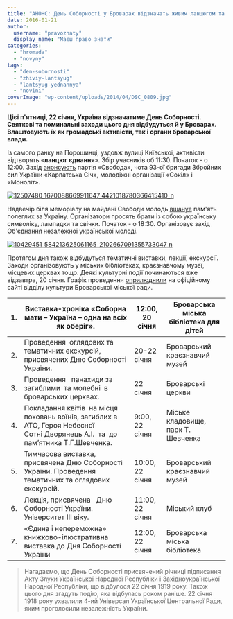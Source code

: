 ```yaml
---
title: "АНОНС: День Соборності у Броварах відзначать живим ланцюгом та вшануванням полеглих за Україну"
date: 2016-01-21
author: 
  username: "pravoznaty"
  display_name: "Маєш право знати"
categories: 
  - "hromada"
  - "novyny"
tags: 
  - "den-sobornosti"
  - "zhiviy-lantsyug"
  - "lantsyug-yednannya"
  - "novini"
coverImage: "wp-content/uploads/2014/04/DSC_0809.jpg"
---
```


**Цієї п'ятниці, 22 січня, Україна відзначатиме День Соборності. Святкові та поминальні заходи цього дня відбудуться й у Броварах. Влаштовують їх як громадські активісти, так і органи броварської влади.**

Із самого ранку на Порошинці, уздовж вулиці Київської, активісти відтворять «**ланцюг єднання**». Збір учасників об 11:30. Початок - о 12:00. Захід [анонсують](https://www.facebook.com/groups/384295365028778/permalink/483960568395590/) партія «Свобода», чота 93-ої бригади Збройних сил України «Карпатська Січ», молодіжні організації «Сокіл» і «Моноліт».

[![12507480_1670088669911647_4421018780366415410_n](https://mpz.brovary.org/wp-content/uploads/2016/01/12507480_1670088669911647_4421018780366415410_n.jpg)](https://mpz.brovary.org/wp-content/uploads/2016/01/12507480_1670088669911647_4421018780366415410_n.jpg)

Надвечір біля меморіалу на майдані Свободи молодь [вшанує](https://www.facebook.com/events/689709767798959/) пам'ять полеглих за Україну. Організатори просять брати із собою українську символіку, лампадки та свічки. Початок - о 18:30. Організовує захід Об'єднання незалежної української молоді.

[![10429451_584213625061165_2102667091355733047_n](https://mpz.brovary.org/wp-content/uploads/2016/01/10429451_584213625061165_2102667091355733047_n.jpg)](https://mpz.brovary.org/wp-content/uploads/2016/01/10429451_584213625061165_2102667091355733047_n.jpg)

Протягом дня також відбудуться тематичні виставки, лекції, екскурсії. Заходи організовують у міських бібліотеках, краєзнавчому музеї, місцевих церквах тощо. Деякі культурні події починаються вже відзавтра, 20 січня. Графік проведення [оприлюднили](http://www.kulturabr.kiev.ua/content/plan-do-dnya-sobornosti-ukrayiny) на офіційному сайті відділу культури Броварської міської ради.

| 1. | Виставка-хроніка «Соборна мати – Україна – одна на всіх як оберіг». | 12:00, 20 січня | Броварська міська бібліотека для дітей |
| --- | --- | --- | --- |
| 2. | Проведення  оглядових та тематичних екскурсій, присвячених Дню Соборності України. | 20-22 січня | Броварський краєзнавчий музей |
| 3. | Проведення   панахиди за загиблими  та молебні  в броварських церквах. | 22 січня | Броварські церкви |
| 4. | Покладання квітів  на місця поховань воїнів, загиблих в АТО, Героя Небесної Сотні Дворянець А.І.  та  до пам’ятника Т.Г.Шевченка. | 9:00, 22 січня |   Міське кладовище, парк Т. Шевченка    |
| 5. |   Тимчасова виставка, присвячена Дню Соборності України.  Проведення тематичних та оглядових екскурсій. | 10:00, 22 січня | Броварський краєзнавчий музей |
| 6. | Лекція, присвячена   Дню Соборності України. Університет ІІІ віку. | 11:00, 22 січня | Міський клуб |
| 7. | «Єдина і непереможна» книжково-ілюстративна виставка до Дня Соборності України | 12:00, 22 січня | Броварська міська бібліотека |

> Нагадаємо, що День Соборності присвячений річниці підписання Акту Злуки Української Народної Республіки і Західноукраїнської Народної Республіки, що відбулося 22 січня 1919 року. Також цього дня згадуть подію, яка відбулась роком раніше. 22 січня 1918 року ухвалили 4-ий Універсал Української Центральної Ради, яким проголосили незалежність України.
